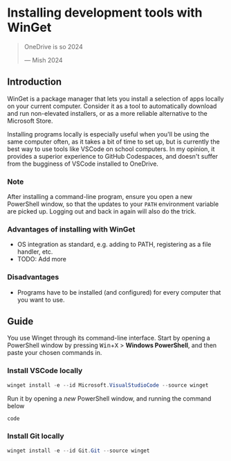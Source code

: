 # Installing development tools with WinGet

<!-- > OneDrive is out, local installs are in -->

> OneDrive is so 2024
>
> &mdash; Mish 2024

## Introduction

WinGet is a package manager that lets you install a selection of apps locally on your current computer. Consider it as a tool to automatically download and run non-elevated installers, or as a more reliable alternative to the Microsoft Store.

Installing programs locally is especially useful when you'll be using the same computer often, as it takes a bit of time to set up, but is currently the best way to use tools like VSCode on school computers. In my opinion, it provides a superior experience to GitHub Codespaces, and doesn't suffer from the bugginess of VSCode installed to OneDrive.

### Note

After installing a command-line program, ensure you open a new PowerShell window, so that the updates to your `PATH` environment variable are picked up. Logging out and back in again will also do the trick.

### Advantages of installing with WinGet

- OS integration as standard, e.g. adding to PATH, registering as a file handler, etc.
- TODO: Add more

### Disadvantages

- Programs have to be installed (and configured) for every computer that you want to use.

## Guide

You use Winget through its command-line interface. Start by opening a PowerShell window by pressing <kbd>Win</kbd>+<kbd>X</kbd> > **Windows PowerShell**, and then paste your chosen commands in.

### Install VSCode locally

```ps1
winget install -e --id Microsoft.VisualStudioCode --source winget
```

Run it by opening a _new_ PowerShell window, and running the command below

```ps1
code
```

### Install Git locally

```ps1
winget install -e --id Git.Git --source winget
```
